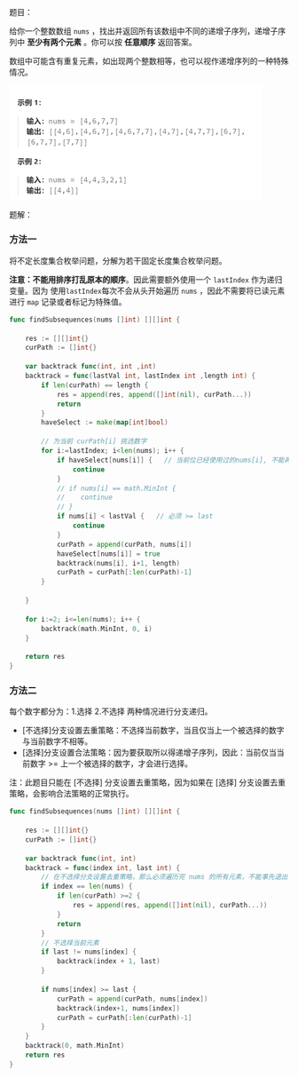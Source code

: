 题目：

给你一个整数数组 `nums` ，找出并返回所有该数组中不同的递增子序列，递增子序列中 **至少有两个元素** 。你可以按 **任意顺序** 返回答案。

数组中可能含有重复元素，如出现两个整数相等，也可以视作递增序列的一种特殊情况。

<img src="491.递增子序列.assets/image-20230923134005861.png" alt="image-20230923134005861" style="zoom:50%;" />

题解：

### 方法一

将不定长度集合枚举问题，分解为若干固定长度集合枚举问题。

**注意：不能用排序打乱原本的顺序**。因此需要额外使用一个 `lastIndex` 作为递归变量。因为 使用`lastIndex`每次不会从头开始遍历 `nums` ，因此不需要将已读元素进行 `map` 记录或者标记为特殊值。

```go
func findSubsequences(nums []int) [][]int {

    res := [][]int{}
    curPath := []int{}

    var backtrack func(int, int ,int)
    backtrack = func(lastVal int, lastIndex int ,length int) {
        if len(curPath) == length {
            res = append(res, append([]int(nil), curPath...))               
            return
        }
        haveSelect := make(map[int]bool)

        // 为当前 curPath[i] 挑选数字
        for i:=lastIndex; i<len(nums); i++ {
            if haveSelect[nums[i]] {   // 当前位已经使用过的nums[i], 不能再次使用
                continue
            }
            // if nums[i] == math.MinInt {
            //    continue
            // }
            if nums[i] < lastVal {   // 必须 >= last
                continue
            }
            curPath = append(curPath, nums[i])
            haveSelect[nums[i]] = true
            backtrack(nums[i], i+1, length)
            curPath = curPath[:len(curPath)-1]
        }

    }

    for i:=2; i<=len(nums); i++ {
        backtrack(math.MinInt, 0, i)
    }

    return res
}
```

### 方法二

每个数字都分为：1.选择    2.不选择   两种情况进行分支递归。

- [不选择]分支设置去重策略：不选择当前数字，当且仅当上一个被选择的数字与当前数字不相等。
- [选择]分支设置合法策略：因为要获取所以得递增子序列，因此：当前仅当当前数字 >= 上一个被选择的数字，才会进行选择。



注：此题目只能在 [不选择] 分支设置去重策略，因为如果在 [选择] 分支设置去重策略，会影响合法策略的正常执行。

```go
func findSubsequences(nums []int) [][]int {

    res := [][]int{}
    curPath := []int{}

    var backtrack func(int, int)
    backtrack = func(index int, last int) {
        // 在不选择分支设置去重策略，那么必须遍历完 nums 的所有元素，不能事先退出
        if index == len(nums) {
            if len(curPath) >=2 {
                res = append(res, append([]int(nil), curPath...))               
            }
            return
        }
        // 不选择当前元素
        if last != nums[index] {
            backtrack(index + 1, last)
        }

        if nums[index] >= last {
            curPath = append(curPath, nums[index])
            backtrack(index+1, nums[index])
            curPath = curPath[:len(curPath)-1]
        }
    }
    backtrack(0, math.MinInt)
    return res
}
```

